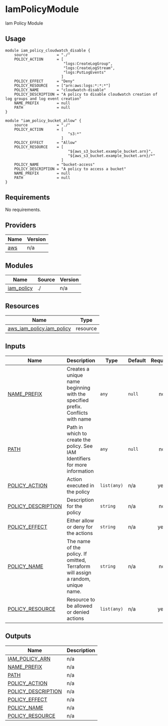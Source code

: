 # IamPolicyModule
Iam Policy Module

## Usage

```hcl
module iam_policy_cloudwatch_disable {
    source             = "./"
    POLICY_ACTION      = [
                          "logs:CreateLogGroup",
                          "logs:CreateLogStream",
                          "logs:PutLogEvents"
                         ]
    POLICY_EFFECT      = "Deny"
    POLICY_RESOURCE    = ["arn:aws:logs:*:*:*"]
    POLICY_NAME        = "cloudwatch-disable"
    POLICY_DESCRIPTION = "A policy to disable cloudwatch creation of log groups and log event creation"
    NAME_PREFIX        = null
    PATH               = null
}

module "iam_policy_bucket_allow" {
    source             = "./"
    POLICY_ACTION      = [
                            "s3:*"
                         ]
    POLICY_EFFECT      = "Allow"
    POLICY_RESOURCE    = [
                            "${aws_s3_bucket.example_bucket.arn}",
                            "${aws_s3_bucket.example_bucket.arn}/*"
                         ]
    POLICY_NAME        = "bucket-access"
    POLICY_DESCRIPTION = "A policy to access a bucket"
    NAME_PREFIX        = null
    PATH               = null
}
```

<!-- BEGIN_TF_DOCS -->
## Requirements

No requirements.

## Providers

| Name | Version |
|------|---------|
| <a name="provider_aws"></a> [aws](#provider\_aws) | n/a |

## Modules
| Name | Source | Version |
|------|--------|---------|
| <a name="iam_policy"></a> [iam\_policy](#module\_waf\_ip\_block\_module) | ./ | n/a |

## Resources

| Name | Type |
|------|------|
| [aws_iam_policy.iam_policy](https://registry.terraform.io/providers/hashicorp/aws/latest/docs/resources/iam_policy) | resource |

## Inputs

| Name | Description | Type | Default | Required |
|------|-------------|------|---------|:--------:|
| <a name="input_NAME_PREFIX"></a> [NAME\_PREFIX](#input\_NAME\_PREFIX) | Creates a unique name beginning with the specified prefix. Conflicts with name | `any` | `null` | no |
| <a name="input_PATH"></a> [PATH](#input\_PATH) | Path in which to create the policy. See IAM Identifiers for more information | `any` | `null` | no |
| <a name="input_POLICY_ACTION"></a> [POLICY\_ACTION](#input\_POLICY\_ACTION) | Action executed in the policy | `list(any)` | n/a | yes |
| <a name="input_POLICY_DESCRIPTION"></a> [POLICY\_DESCRIPTION](#input\_POLICY\_DESCRIPTION) | Description for the policy | `string` | n/a | no |
| <a name="input_POLICY_EFFECT"></a> [POLICY\_EFFECT](#input\_POLICY\_EFFECT) | Either allow or deny for the actions | `string` | n/a | yes |
| <a name="input_POLICY_NAME"></a> [POLICY\_NAME](#input\_POLICY\_NAME) | The name of the policy. If omitted, Terraform will assign a random, unique name. | `string` | n/a | no |
| <a name="input_POLICY_RESOURCE"></a> [POLICY\_RESOURCE](#input\_POLICY\_RESOURCE) | Resource to be allowed or denied actions | `list(any)` | n/a | yes |

## Outputs

| Name | Description |
|------|-------------|
| <a name="output_IAM_POLICY_ARN"></a> [IAM\_POLICY\_ARN](#output\_IAM\_POLICY\_ARN) | n/a |
| <a name="output_NAME_PREFIX"></a> [NAME\_PREFIX](#output\_NAME\_PREFIX) | n/a |
| <a name="output_PATH"></a> [PATH](#output\_PATH) | n/a |
| <a name="output_POLICY_ACTION"></a> [POLICY\_ACTION](#output\_POLICY\_ACTION) | n/a |
| <a name="output_POLICY_DESCRIPTION"></a> [POLICY\_DESCRIPTION](#output\_POLICY\_DESCRIPTION) | n/a |
| <a name="output_POLICY_EFFECT"></a> [POLICY\_EFFECT](#output\_POLICY\_EFFECT) | n/a |
| <a name="output_POLICY_NAME"></a> [POLICY\_NAME](#output\_POLICY\_NAME) | n/a |
| <a name="output_POLICY_RESOURCE"></a> [POLICY\_RESOURCE](#output\_POLICY\_RESOURCE) | n/a |
<!-- END_TF_DOCS -->
